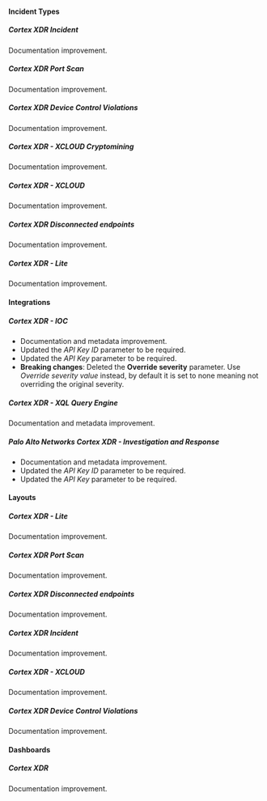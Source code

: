 
#### Incident Types

##### Cortex XDR Incident

Documentation improvement.

##### Cortex XDR Port Scan

Documentation improvement.

##### Cortex XDR Device Control Violations

Documentation improvement.

##### Cortex XDR - XCLOUD Cryptomining

Documentation improvement.

##### Cortex XDR - XCLOUD

Documentation improvement.

##### Cortex XDR Disconnected endpoints

Documentation improvement.

##### Cortex XDR - Lite

Documentation improvement.

#### Integrations

##### Cortex XDR - IOC

- Documentation and metadata improvement.
- Updated the *API Key ID* parameter to be required.
- Updated the *API Key* parameter to be required.
- **Breaking changes**: Deleted the **Override severity** parameter. Use *Override severity value* instead, by default it is set to none meaning not overriding the original severity.

##### Cortex XDR - XQL Query Engine

Documentation and metadata improvement.

##### Palo Alto Networks Cortex XDR - Investigation and Response

- Documentation and metadata improvement.
- Updated the *API Key ID* parameter to be required.
- Updated the *API Key* parameter to be required.

#### Layouts

##### Cortex XDR - Lite

Documentation improvement.

##### Cortex XDR Port Scan

Documentation improvement.

##### Cortex XDR Disconnected endpoints

Documentation improvement.

##### Cortex XDR Incident

Documentation improvement.

##### Cortex XDR - XCLOUD

Documentation improvement.

##### Cortex XDR Device Control Violations

Documentation improvement.

#### Dashboards

##### Cortex XDR

Documentation improvement.
